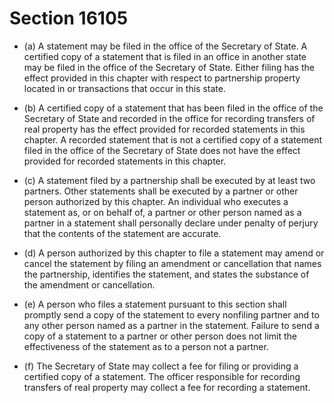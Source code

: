 # Section 16105

- (a) A statement may be filed in the office of the Secretary of State. A certified copy of a statement that is filed in an office in another state may be filed in the office of the Secretary of State. Either filing has the effect provided in this chapter with respect to partnership property located in or transactions that occur in this state.

- (b) A certified copy of a statement that has been filed in the office of the Secretary of State and recorded in the office for recording transfers of real property has the effect provided for recorded statements in this chapter. A recorded statement that is not a certified copy of a statement filed in the office of the Secretary of State does not have the effect provided for recorded statements in this chapter.

- (c) A statement filed by a partnership shall be executed by at least two partners. Other statements shall be executed by a partner or other person authorized by this chapter. An individual who executes a statement as, or on behalf of, a partner or other person named as a partner in a statement shall personally declare under penalty of perjury that the contents of the statement are accurate.

- (d) A person authorized by this chapter to file a statement may amend or cancel the statement by filing an amendment or cancellation that names the partnership, identifies the statement, and states the substance of the amendment or cancellation.

- (e) A person who files a statement pursuant to this section shall promptly send a copy of the statement to every nonfiling partner and to any other person named as a partner in the statement. Failure to send a copy of a statement to a partner or other person does not limit the effectiveness of the statement as to a person not a partner.

- (f) The Secretary of State may collect a fee for filing or providing a certified copy of a statement. The officer responsible for recording transfers of real property may collect a fee for recording a statement.